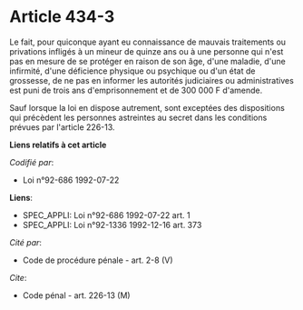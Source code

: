 # Article 434-3

Le fait, pour quiconque ayant eu connaissance de mauvais traitements ou privations infligés à un mineur de quinze ans ou à
une personne qui n'est pas en mesure de se protéger en raison de son âge, d'une maladie, d'une infirmité, d'une déficience
physique ou psychique ou d'un état de grossesse, de ne pas en informer les autorités judiciaires ou administratives est puni
de trois ans d'emprisonnement et de 300 000 F d'amende.

Sauf lorsque la loi en dispose autrement, sont exceptées des dispositions qui précèdent les personnes astreintes au secret
dans les conditions prévues par l'article 226-13.

**Liens relatifs à cet article**

_Codifié par_:

  - Loi n°92-686 1992-07-22

**Liens**:

  - SPEC_APPLI: Loi n°92-686 1992-07-22 art. 1
  - SPEC_APPLI: Loi n°92-1336 1992-12-16 art. 373

_Cité par_:

  - Code de procédure pénale - art. 2-8 (V)

_Cite_:

  - Code pénal - art. 226-13 (M)
